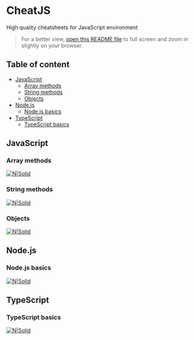 # CheatJS

High quality cheatsheets for JavaScript environment

> For a better view, [open this README file](https://github.com/cheatjs/cheat/blob/master/README.md) to full screen and zoom in slightly on your browser.

## Table of content

-   [JavaScript](#javascript)
    -   [Array methods](#array-methods)
    -   [String methods](#string-methods)
    -   [Objects](#objects)
-   [Node.js](#nodejs)
    -   [Node.js basics](#nodejs-basics)
-   [TypeScript](#typescript)
    -   [TypeScript basics](#typescript-basics)

## JavaScript

### Array methods

[![N|Solid](./JavaScript/Array-methods/js-array-methods.png)](./JavaScript/Array-methods/js-array-methods.png)

### String methods

[![N|Solid](./JavaScript/String-methods/js-string-methods.png)](./JavaScript/String-methods/js-string-methods.png)

### Objects

[![N|Solid](./JavaScript/Objects/js-objects.png)](./JavaScript/Objects/js-objects.png)

## Node.js

### Node.js basics

[![N|Solid](./Node.js/Basics/nodejs-basics.png)](./Node.js/Basics/nodejs-basics.png)

## TypeScript

### TypeScript basics

[![N|Solid](./TypeScript/Basics/ts-basics.png)](./TypeScript/Basics/ts-basics.png)
